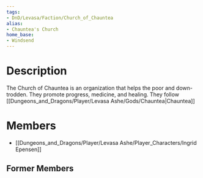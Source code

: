 ```yaml
---
tags:
- DnD/Levasa/Faction/Church_of_Chauntea
alias:
- Chauntea's Church
home_base:
- Windsend
---
```

# Description
The Church of Chauntea is an organization that helps the poor and down-trodden. They promote progress, medicine, and healing. They follow [[Dungeons_and_Dragons/Player/Levasa Ashe/Gods/Chauntea|Chauntea]]

# Members
- [[Dungeons_and_Dragons/Player/Levasa Ashe/Player_Characters/Ingrid Epensen]]


## Former Members

